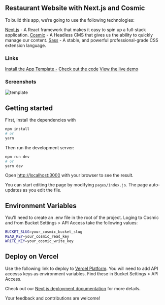 ## Restaurant Website with Next.js and Cosmic

To build this app, we’re going to use the following technologies:

[Next.js](https://nextjs.org/docs) - A React framework that makes it easy to spin up a full-stack application.
[Cosmic](https://www.cosmicjs.com/) - A Headless CMS that gives us the ability to quickly manage our content.
[Sass](https://sass-lang.com/) -  A stable, and powerful professional-grade CSS extension language.

### Links
[Install the App Template -](https://www.notion.so/url) 
[Check out the code](https://github.com/naira-ge/nextjs-restaurant-cms)
[View the live demo](https://nextjs-restaurant-cms.vercel.app/)


### Screenshots
![template](https://user-images.githubusercontent.com/34789741/163723056-ec8c570c-59e4-414c-9f74-d421af5bb484.gif)

## Getting started

First, install the dependencies with
```bash
npm install
# or
yarn 
```

Then run the development server:
```bash
npm run dev
# or
yarn dev
```

Open [http://localhost:3000](http://localhost:3000) with your browser to see the result.

You can start editing the page by modifying `pages/index.js`. The page auto-updates as you edit the file.

## Environment Variables

You'll need to create an .env file in the root of the project. Loging to Cosmic and from Bucket Settings > API Access take the following values:

```bash
BUCKET_SLUG=your_cosmic_bucket_slug
READ_KEY=your_cosmic_read_key
WRITE_KEY=your_cosmic_write_key
```

## Deploy on Vercel

Use the following link to deploy to [Vercel Platform](https://vercel.com/new?utm_medium=default-template&filter=next.js&utm_source=create-next-app&utm_campaign=create-next-app-readme). You will need to add API accesss keys as environment variables. Find these in Bucket Settings > API Access.

Check out our [Next.js deployment documentation](https://nextjs.org/docs/deployment) for more details.

Your feedback and contributions are welcome!
